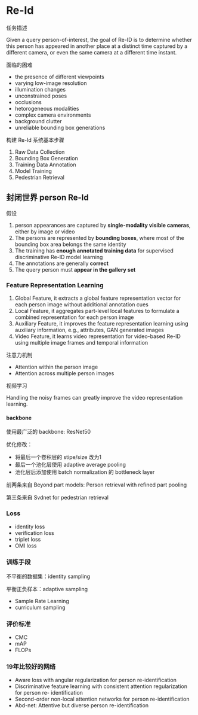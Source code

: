 # Re-Id

任务描述

Given a query person-of-interest, the goal of Re-ID is to determine whether this person has appeared in another place at a distinct time captured by a different camera, or even the same camera at a different time instant.

面临的困难

- the presence of different viewpoints
- varying low-image resolution
- illumination changes
- unconstrained poses
- occlusions
- hetorogeneous modalities
- complex camera environments
- background clutter
- unreliable bounding box generations

构建 Re-Id 系统基本步骤

1. Raw Data Collection
2. Bounding Box Generation
3. Training Data Annotation
4. Model Training
5. Pedestrian Retrieval

## 封闭世界 person Re-Id

假设

1. person appearances are captured by **single-modality visible cameras**, either by image or video
2. The persons are represented by **bounding boxes**, where most of the bounding box area belongs the same identity
3. The training has **enough annotated training data** for supervised discriminative Re-ID model learning
4. The annotations are generally **correct**
5. The query person must **appear in the gallery set**

### Feature Representation Learning

1. Global Feature, it extracts a global feature representation vector for each person image without additional annotation cues
2. Local Feature,  it aggregates part-level local features to formulate a combined representation for each person image
3. Auxiliary Feature,  it improves the feature representation learning using auxiliary information, e.g., attributes, GAN generated images
4. Video Feature, it learns video representation for video-based Re-ID using multiple image frames and temporal information

注意力机制

- Attention within the person image
- Attention across multiple person images

视频学习

Handling the noisy frames can greatly improve the video representation learning.

#### backbone

使用最广泛的 backbone: ResNet50

优化修改：

- 将最后一个卷积层的 stipe/size 改为1
- 最后一个池化层使用 adaptive average pooling
- 池化层后添加使用 batch normalization 的 bottleneck layer

前两条来自 Beyond part models: Person retrieval with refined part pooling

第三条来自 Svdnet for pedestrian retrieval

### Loss

- identity loss
- verification loss
- triplet loss
- OMI loss

### 训练手段

不平衡的数据集：identity sampling

平衡正负样本：adaptive sampling

- Sample Rate Learning
- curriculum sampling

### 评价标准

- CMC
- mAP
- FLOPs

### 19年比较好的网络

- Aware loss with angular regularization for person re-identification
- Discriminative feature learning with consistent attention regularization for person re- identification
- Second-order non-local attention networks for person re-identification
- Abd-net: Attentive but diverse person re-identification
